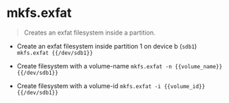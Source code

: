 # mkfs.exfat
> Creates an exfat filesystem inside a partition.

- Create an exfat filesystem inside partition 1 on device b (`sdb1`)
`mkfs.exfat {{/dev/sdb1}}`

- Create filesystem with a volume-name
`mkfs.exfat -n {{volume_name}} {{/dev/sdb1}}`

- Create filesystem with a volume-id
`mkfs.exfat -i {{volume_id}} {{/dev/sdb1}}`
